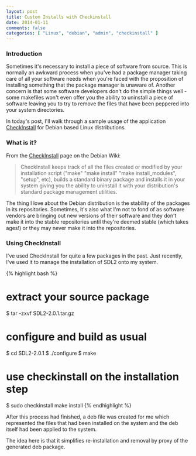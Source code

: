 ```yaml
---
layout: post
title: Custom Installs with Checkinstall
date: 2014-01-11
comments: false
categories: [ "Linux", "debian", "admin", "checkinstall" ]
---
```


### Introduction

Sometimes it's necessary to install a piece of software from source. This is normally an awkward process when you've had a package manager taking care of all your software needs when you're faced with the proposition of installing something that the package manager is unaware of. Another concern is that some software developers don't do the simple things well - some makefiles won't even offer you the ability to uninstall a piece of software leaving you to try to remove the files that have been peppered into your system directories.

In today's post, I'll walk through a sample usage of the application [CheckInstall](https://wiki.debian.org/CheckInstall) for Debian based Linux distributions.

### What is it?

From the [CheckInstall](https://wiki.debian.org/CheckInstall) page on the Debian Wiki:

> CheckInstall keeps track of all the files created or modified by your  installation script ("make" "make install" "make install_modules",  "setup", etc), builds a standard binary package and installs it in your  system giving you the ability to uninstall it with your distribution's  standard package management utilities. 

The thing I love about the Debian distribution is the stability of the packages in its repositories. Sometimes, it's also what I'm not to fond of as software vendors are bringing out new versions of their software and they don't make it into the stable repositories until they're deemed stable (which takes ages!) or they may never make it into the repositories.

### Using CheckInstall

I've used CheckInstall for quite a few packages in the past. Just recently, I've used it to manage the installation of SDL2 onto my system.

{% highlight bash %}
# extract your source package
$ tar -zxvf SDL2-2.0.1.tar.gz

# configure and build as usual
$ cd SDL2-2.0.1
$ ./configure
$ make

# use checkinstall on the installation step
$ sudo checkinstall make install
{% endhighlight %}

After this process had finished, a deb file was created for me which represented the files that had been installed on the system and the deb itself had been applied to the system.

The idea here is that it simplifies re-installation and removal by proxy of the generated deb package.